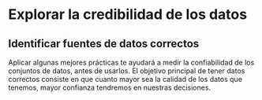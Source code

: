# Explorar la credibilidad de los datos

## Identificar fuentes de datos correctos

Aplicar algunas mejores prácticas te ayudará a medir la confiabilidad de los conjuntos de datos, antes de usarlos. El
objetivo principal de tener datos correctos consiste en que cuanto mayor sea la calidad de los datos que tenemos, mayor
confianza tendremos en nuestras decisiones.

